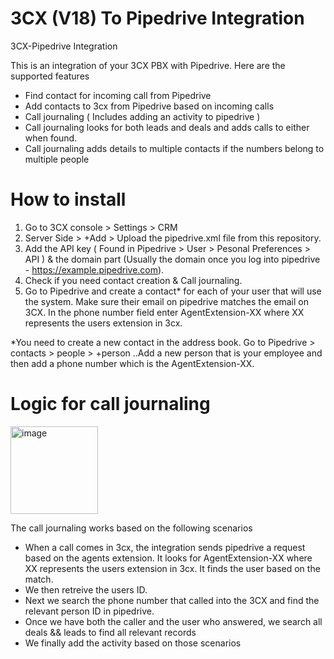 # 3CX (V18) To Pipedrive Integration
3CX-Pipedrive Integration

This is an integration of your 3CX PBX with Pipedrive.
Here are the supported features

- Find contact for incoming call from Pipedrive
- Add contacts to 3cx from Pipedrive based on incoming calls
- Call journaling ( Includes adding an activity to pipedrive )
- Call journaling looks for both leads and deals and adds calls to either when found.
- Call journaling adds details to multiple contacts if the numbers belong to multiple people

 # How to install
 1. Go to 3CX console > Settings > CRM
 2. Server Side > +Add > Upload the pipedrive.xml file from this repository.
 3. Add the API key ( Found in Pipedrive > User > Pesonal Preferences > API ) & the domain part (Usually the domain once you log into pipedrive - https://example.pipedrive.com).
 4. Check if you need contact creation & Call journaling.
 5. Go to Pipedrive and create a contact* for each of your user that will use the system. Make sure their email on pipedrive matches the email on 3CX. In the phone number field enter AgentExtension-XX where XX represents the users extension in 3cx.
    
*You need to create a new contact in the address book. Go to Pipedrive > contacts > people > +person ..Add a new person that is your employee and then add a phone number which is the AgentExtension-XX.

# Logic for call journaling
 <img width="140" alt="image" src="https://github.com/modestcrab/3CX-Pipedrive-Integration/assets/32093963/e82b6c86-adbb-43ac-8c90-963d62274906">

The call journaling works based on the following scenarios
- When a call comes in 3cx, the integration sends pipedrive a request based on the agents extension. It looks for AgentExtension-XX where XX represents the users extension in 3cx. It finds the user based on the match.
- We then retreive the users ID.
- Next we search the phone number that called into the 3CX and find the relevant person ID in pipedrive.
- Once we have both the caller and the user who answered, we search all deals && leads to find all relevant records
- We finally add the activity based on those scenarios
    
 
